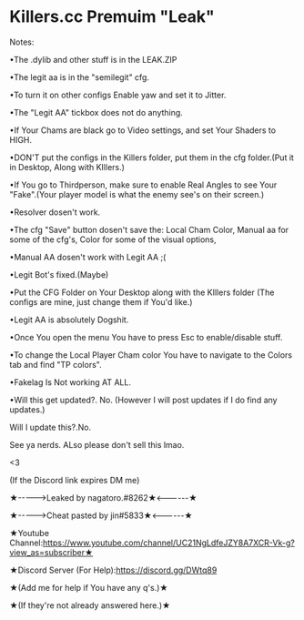 # Killers.cc Premuim "Leak"
Notes:

•The .dylib and other stuff is in the LEAK.ZIP

•The legit aa is in the "semilegit" cfg.

•To turn it on other configs Enable yaw and set it to Jitter.

•The "Legit AA" tickbox does not do anything.

•If Your Chams are black go to Video settings, and set Your Shaders to HIGH.

•DON'T put the configs in the Killers folder, put them in the cfg folder.(Put it in Desktop, Along with KIllers.)

•If You go to Thirdperson, make sure to enable Real Angles to see Your "Fake".(Your player model is what the enemy see's on their screen.)

•Resolver dosen't work.

•The cfg "Save" button dosen't save the: Local Cham Color, Manual aa for some of the cfg's, Color for some of the visual options, 

•Manual AA dosen't work with Legit AA ;(

•Legit Bot's fixed.(Maybe)

•Put the CFG Folder on Your Desktop along with the KIllers folder (The configs are mine, just change them if You'd like.)

•Legit AA is absolutely Dogshit.

•Once You open the menu You have to press Esc to enable/disable stuff.

•To change the Local Player Cham color You have to navigate to the Colors tab and find "TP colors".

•Fakelag Is Not working AT ALL.




•Will this get updated?. No.
(However I will post updates if I do find any updates.)

Will I update this?.No.




See ya nerds.
ALso please don't sell this lmao.

<3

(If the Discord link expires DM me)





★----->Leaked by nagatoro.#8262★<------★

★----->Cheat pasted by jin#5833★<------★

★Youtube Channel:https://www.youtube.com/channel/UC21NgLdfeJZY8A7XCR-Vk-g?view_as=subscriber★

★Discord Server (For Help):https://discord.gg/DWtq89

★(Add me for help if You have any q's.)★

★(If they're not already answered here.)★

